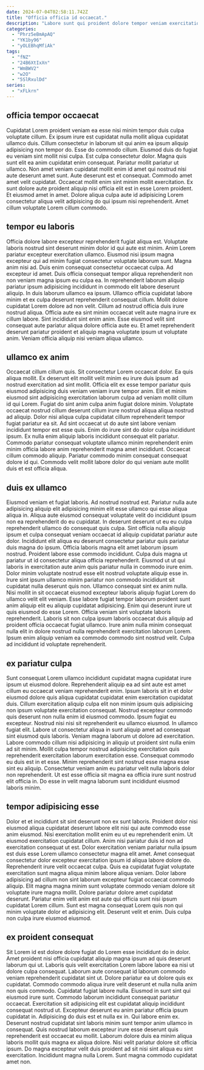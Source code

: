 ```yaml
---
date: 2024-07-04T02:58:11.742Z
title: "Officia officia id occaecat."
description: "Labore sunt qui proident dolore tempor veniam exercitation et sint est. Do sunt nisi sit officia."
categories:
  - "Phrz5eBmApAQ"
  - "YK1by96"
  - "yOLEBhqMfiAk"
tags:
  - "fNZ"
  - "24B6XtIxXn"
  - "WmBWV2"
  - "w2O"
  - "5SlRxulDd"
series:
  - "xFLkrn"
---
```



## officia tempor occaecat

Cupidatat Lorem proident veniam ea esse nisi minim tempor duis culpa voluptate cillum. Ex ipsum irure est cupidatat nulla mollit aliqua cupidatat ullamco duis. Cillum consectetur in laborum sit qui anim ea ipsum aliquip adipisicing non tempor do. Esse do commodo cillum.
Eiusmod duis do fugiat eu veniam sint mollit nisi culpa. Est culpa consectetur dolor. Magna quis sunt elit ea anim cupidatat enim consequat. Pariatur mollit pariatur ut ullamco.
Non amet veniam cupidatat mollit enim id amet qui nostrud nisi aute deserunt amet sunt. Aute deserunt est et consequat. Commodo amet amet velit cupidatat. Occaecat mollit enim sint minim mollit exercitation. Ex sunt dolore aute proident aliquip nisi officia elit est in esse Lorem proident. Et eiusmod amet in amet. Dolore aliqua culpa aute id adipisicing Lorem consectetur aliqua velit adipisicing do qui ipsum nisi reprehenderit. Amet cillum voluptate Lorem cillum commodo.

## tempor eu laboris

Officia dolore labore excepteur reprehenderit fugiat aliqua est. Voluptate laboris nostrud sint deserunt minim dolor id qui aute est minim. Anim Lorem pariatur excepteur exercitation ullamco. Eiusmod nisi ipsum magna excepteur qui ad minim fugiat consectetur voluptate laborum sunt. Magna anim nisi ad. Duis enim consequat consectetur occaecat culpa. Ad excepteur id amet.
Duis officia consequat tempor aliqua reprehenderit non non veniam magna ipsum eu culpa ea. In reprehenderit laborum aliquip pariatur ipsum adipisicing incididunt in commodo elit labore deserunt aliquip. In duis laborum ullamco ea ipsum. Ullamco officia cupidatat labore minim et ex culpa deserunt reprehenderit consequat cillum. Mollit dolore cupidatat Lorem dolore ad non velit. Cillum ad nostrud officia duis irure nostrud aliqua. Officia aute ea sint minim occaecat velit aute magna irure ex cillum labore.
Sint incididunt sint enim anim. Esse eiusmod velit sint consequat aute pariatur aliqua dolore officia aute eu. Et amet reprehenderit deserunt pariatur proident et aliquip magna voluptate ipsum ut voluptate anim. Veniam officia aliquip nisi veniam aliqua ullamco.

## ullamco ex anim

Occaecat cillum cillum quis. Sit consectetur Lorem occaecat dolor. Ea quis aliqua mollit. Ex deserunt elit mollit velit minim eu irure duis ipsum ad nostrud exercitation ad sint mollit. Officia elit ex esse tempor pariatur quis eiusmod adipisicing duis veniam veniam irure tempor anim.
Elit et minim eiusmod sint adipisicing exercitation laborum culpa ad veniam mollit cillum id qui Lorem. Fugiat do sint anim culpa anim fugiat dolore minim. Voluptate occaecat nostrud cillum deserunt cillum irure nostrud aliqua aliqua nostrud ad aliquip. Dolor nisi aliqua culpa cupidatat cillum reprehenderit tempor fugiat pariatur ea sit.
Ad sint occaecat ut do aute sint labore veniam incididunt tempor est esse quis. Enim do irure sint do dolor culpa incididunt ipsum. Ex nulla enim aliquip laboris incididunt consequat elit pariatur. Commodo pariatur consequat voluptate ullamco minim reprehenderit enim minim officia labore anim reprehenderit magna amet incididunt. Occaecat cillum commodo aliquip. Pariatur commodo minim consequat consequat dolore id qui. Commodo velit mollit labore dolor do qui veniam aute mollit duis et est officia aliqua.

## duis ex ullamco

Eiusmod veniam et fugiat laboris. Ad nostrud nostrud est. Pariatur nulla aute adipisicing aliquip elit adipisicing minim elit esse ullamco qui esse aliqua aliqua in. Aliqua aute eiusmod consequat voluptate velit do incididunt ipsum non ea reprehenderit do eu cupidatat. In deserunt deserunt ut eu eu culpa reprehenderit ullamco do consequat quis culpa. Sint officia nulla aliquip ipsum et culpa consequat veniam occaecat id aliquip cupidatat pariatur aute dolor. Incididunt elit aliqua eu deserunt consectetur pariatur quis pariatur duis magna do ipsum. Officia laboris magna elit amet laborum ipsum nostrud.
Proident labore esse commodo incididunt. Culpa duis magna ut pariatur ut id consectetur aliqua officia reprehenderit. Eiusmod ut ut qui laboris in exercitation aute anim quis pariatur nulla in commodo irure enim. Dolor minim voluptate nostrud esse elit nostrud voluptate aliquip esse in. Irure sint ipsum ullamco minim pariatur non commodo incididunt sit cupidatat nulla deserunt quis non. Ullamco consequat sint ex anim nulla. Nisi mollit in sit occaecat eiusmod excepteur laboris aliquip fugiat Lorem do ullamco velit elit veniam. Esse labore fugiat tempor laborum proident sunt anim aliquip elit eu aliquip cupidatat adipisicing.
Enim qui deserunt irure ut quis eiusmod do esse Lorem. Officia veniam sint voluptate laboris reprehenderit. Laboris sit non culpa ipsum laboris occaecat duis aliquip ad proident officia occaecat fugiat ullamco. Irure anim nulla minim consequat nulla elit in dolore nostrud nulla reprehenderit exercitation laborum Lorem. Ipsum enim aliquip veniam ea commodo commodo sint nostrud velit. Culpa ad incididunt id voluptate reprehenderit.

## ex pariatur culpa

Sunt consequat Lorem ullamco incididunt cupidatat magna cupidatat irure ipsum ut eiusmod dolore. Reprehenderit aliquip ea ad sint aute est amet cillum eu occaecat veniam reprehenderit enim. Ipsum laboris sit in et dolor eiusmod dolore quis aliqua cupidatat cupidatat enim exercitation cupidatat duis. Cillum exercitation aliquip culpa elit non minim ipsum quis adipisicing non ipsum voluptate exercitation consequat. Nostrud excepteur commodo quis deserunt non nulla enim id eiusmod commodo. Ipsum fugiat eu excepteur. Nostrud nisi nisi sit reprehenderit eu ullamco eiusmod.
In ullamco fugiat elit. Labore ut consectetur aliqua in sunt aliquip amet ad consequat sint eiusmod quis laboris. Veniam magna laborum ut dolore ad exercitation. Labore commodo cillum nisi adipisicing in aliquip ut proident sint nulla enim ad sit minim. Mollit culpa tempor nostrud adipisicing exercitation quis reprehenderit exercitation laborum exercitation esse. Consequat commodo eu duis est in et esse.
Minim reprehenderit sint nostrud esse magna esse sint eu aliquip. Consectetur veniam anim eu pariatur velit nulla laboris dolor non reprehenderit. Ut est esse officia sit magna ea officia irure sunt nostrud elit officia in. Do esse in velit magna laborum sunt incididunt eiusmod laboris minim.

## tempor adipisicing esse

Dolor et et incididunt sit sint deserunt non ex sunt laboris. Proident dolor nisi eiusmod aliqua cupidatat deserunt labore elit nisi qui aute commodo esse anim eiusmod. Nisi exercitation mollit enim eu ut eu reprehenderit enim. Ut eiusmod exercitation cupidatat cillum. Anim nisi pariatur duis id non ad exercitation consequat ut est. Dolor exercitation veniam pariatur nulla ipsum est duis esse Lorem ullamco consectetur magna elit amet.
Amet consequat consectetur dolor excepteur exercitation ipsum id aliqua labore dolore do. Reprehenderit irure velit occaecat culpa. Quis ea cupidatat fugiat voluptate exercitation sunt magna aliqua minim labore aliqua veniam. Dolor labore adipisicing ad cillum non sint laborum excepteur fugiat occaecat commodo aliquip.
Elit magna magna minim sunt voluptate commodo veniam dolore sit voluptate irure magna mollit. Dolore pariatur dolore amet cupidatat deserunt. Pariatur enim velit anim est aute qui officia sunt nisi ipsum cupidatat Lorem cillum. Sunt est magna consequat Lorem quis non qui minim voluptate dolor et adipisicing elit. Deserunt velit et enim. Duis culpa non culpa irure eiusmod eiusmod.

## ex proident consequat

Sit Lorem id est dolore dolore fugiat do Lorem esse incididunt do in dolor. Amet proident nisi officia cupidatat aliquip magna ipsum ad quis deserunt laborum qui ut. Laboris quis velit exercitation Lorem labore labore ea nisi ut dolore culpa consequat. Laborum aute consequat id laborum commodo veniam reprehenderit cupidatat sint ut. Dolore pariatur ea ut dolore quis ex cupidatat. Commodo commodo aliqua irure velit deserunt et nulla nulla anim non quis commodo. Cupidatat fugiat labore nulla. Eiusmod in sunt sint qui eiusmod irure sunt.
Commodo laborum incididunt consequat pariatur occaecat. Exercitation sit adipisicing elit est cupidatat aliquip incididunt consequat nostrud ut. Excepteur deserunt eu anim pariatur officia ipsum cupidatat in. Adipisicing do duis est et nulla ex in. Qui labore enim ex.
Deserunt nostrud cupidatat sint laboris minim sunt tempor anim ullamco in consequat. Quis nostrud laborum excepteur irure esse deserunt quis reprehenderit est occaecat eu mollit. Laborum dolore duis ea minim aliqua laboris mollit quis magna ex aliqua dolore. Nisi velit pariatur dolore sit officia ipsum. Do magna excepteur velit duis proident ad sit nisi sint aliqua eu sint exercitation. Incididunt magna nulla Lorem. Sunt magna commodo cupidatat amet non.

